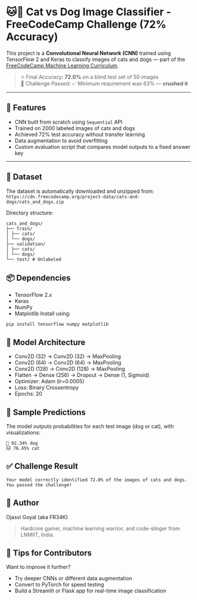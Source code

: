 # 🐱🐶 Cat vs Dog Image Classifier - FreeCodeCamp Challenge (72% Accuracy)

This project is a **Convolutional Neural Network (CNN)** trained using TensorFlow 2 and Keras to classify images of cats and dogs — part of the [FreeCodeCamp Machine Learning Curriculum](https://www.freecodecamp.org/).

> 🔥 Final Accuracy: **72.0%** on a blind test set of 50 images  
> 🎯 Challenge Passed: ✅ Minimum requirement was 63% — **crushed it**

---

## 🚀 Features

- CNN built from scratch using `Sequential` API
- Trained on 2000 labeled images of cats and dogs
- Achieved 72% test accuracy without transfer learning
- Data augmentation to avoid overfitting
- Custom evaluation script that compares model outputs to a fixed answer key

---

## 🧪 Dataset

The dataset is automatically downloaded and unzipped from:
```https://cdn.freecodecamp.org/project-data/cats-and-dogs/cats_and_dogs.zip```

Directory structure:
```
cats_and_dogs/
├── train/
│ ├── cats/
│ └── dogs/
├── validation/
│ ├── cats/
│ └── dogs/
└── test/ # Unlabeled
```
## 📦 Dependencies

- TensorFlow 2.x
- Keras
- NumPy
- Matplotlib
Install using:

```
pip install tensorflow numpy matplotlib
```

## 🧠 Model Architecture
- Conv2D (32) → Conv2D (32) → MaxPooling  
- Conv2D (64) → Conv2D (64) → MaxPooling  
- Conv2D (128) → Conv2D (128) → MaxPooling  
- Flatten → Dense (256) → Dropout → Dense (1, Sigmoid)
- Optimizer: Adam (lr=0.0005)
- Loss: Binary Crossentropy
- Epochs: 20

## 📸 Sample Predictions
The model outputs probabilities for each test image (dog or cat), with visualizations:
```
🐶 92.34% dog  
🐱 76.45% cat  
```

## ✅ Challenge Result
```
Your model correctly identified 72.0% of the images of cats and dogs.
You passed the challenge!
```

## 👑 Author
Ojasvi Goyal (aka FR34K)
> Hardcore gamer, machine learning warrior, and code-slinger from LNMIIT, India.

## 🧠 Tips for Contributors
Want to improve it further?
- Try deeper CNNs or different data augmentation
- Convert to PyTorch for speed testing
- Build a Streamlit or Flask app for real-time image classification
